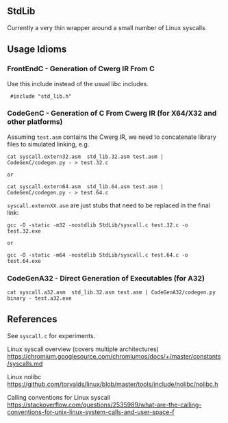 ## StdLib 

Currently a very thin wrapper around a small number of Linux syscalls

## Usage Idioms

### FrontEndC - Generation of Cwerg IR From C

Use this include instead of the usual libc includes.
```
 #include "std_lib.h"
```

### CodeGenC - Generation of C From Cwerg IR (for X64/X32 and other platforms)

Assuming `test.asm` contains the Cwerg IR, we need to concatenate library files
to simulated linking, e.g.
```
cat syscall.extern32.asm  std_lib.32.asm test.asm | CodeGenC/codegen.py - > test.32.c

or

cat syscall.extern64.asm  std_lib.64.asm test.asm | CodeGenC/codegen.py - > test.64.c
```

`syscall.externXX.asm` are just stubs that need to be replaced in the final link:

```
gcc -O -static -m32 -nostdlib StdLib/syscall.c test.32.c -o test.32.exe

or

gcc -O -static -m64 -nostdlib StdLib/syscall.c test.64.c -o test.64.exe
```

### CodeGenA32 - Direct Generation of Executables (for A32)

```
cat syscall.a32.asm  std_lib.32.asm test.asm | CodeGenA32/codegen.py  binary - test.a32.exe
```

 
## References

See `syscall.c` for experiments.

Linux syscall overview (covers multiple architectures)
https://chromium.googlesource.com/chromiumos/docs/+/master/constants/syscalls.md

Linux nolibc
https://github.com/torvalds/linux/blob/master/tools/include/nolibc/nolibc.h

Calling conventions for Linux syscall
https://stackoverflow.com/questions/2535989/what-are-the-calling-conventions-for-unix-linux-system-calls-and-user-space-f
